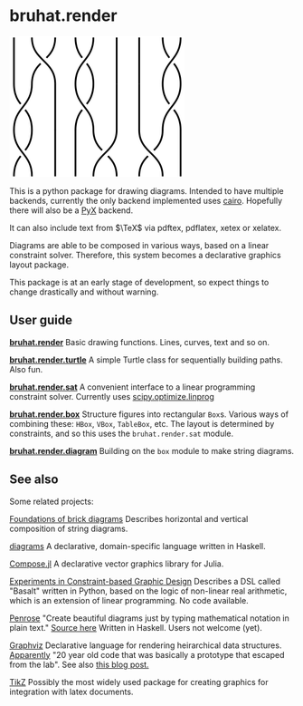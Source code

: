 
bruhat.render
=============

<img src="images/braid-strands.svg" class="center">

This is a python package for drawing diagrams.
Intended to have multiple backends, currently the only
backend implemented uses [cairo](https://www.cairographics.org/).
Hopefully there will also be a [PyX](https://pyx-project.org/) backend.

It can also include text from $\TeX$ via pdftex, pdflatex, xetex or xelatex.

Diagrams are able to be composed in various ways, based 
on a linear constraint solver. Therefore, this system becomes
a declarative graphics layout package.

This package is at an early stage of development, so expect
things to change drastically and without warning.

User guide
----------

__[bruhat.render](test_canvas.html)__
Basic drawing functions. Lines, curves, text and so on.

__[bruhat.render.turtle](test_turtle.html)__
A simple Turtle class for sequentially building paths.
Also fun.

__[bruhat.render.sat](test_sat.html)__
A convenient interface to a linear programming constraint solver. 
Currently uses 
[scipy.optimize.linprog](https://docs.scipy.org/doc/scipy/reference/generated/scipy.optimize.linprog.html)

__[bruhat.render.box](test_box.html)__
Structure figures into rectangular `Box`s.
Various ways of combining these: `HBox`, `VBox`, `TableBox`, etc.
The layout is determined by constraints, and so this uses
the `bruhat.render.sat` module.

__[bruhat.render.diagram](test_diagram.html)__
Building on the `box` module to make string diagrams.

See also
--------

Some related projects:

[Foundations of brick diagrams](https://arxiv.org/abs/1908.10660)
Describes horizontal and vertical composition of string diagrams.

[diagrams](https://archives.haskell.org/projects.haskell.org/diagrams/)
A declarative, domain-specific language written in Haskell.

[Compose.jl](https://github.com/GiovineItalia/Compose.jl)
A declarative vector graphics library for Julia.

[Experiments in Constraint-based Graphic Design](https://www.anishathalye.com/2019/12/12/constraint-based-graphic-design/#case-studies) 
Describes a DSL called "Basalt" written in Python, based on
the logic of non-linear real arithmetic, which is an
extension of linear programming. No code available.

[Penrose](http://penrose.ink) 
"Create beautiful diagrams just by typing mathematical notation in plain text."
[Source here](https://github.com/penrose/penrose)
Written in Haskell.  Users not welcome (yet).

[Graphviz](https://graphviz.org/)
Declarative language for rendering heirarchical data structures.
[Apparently](https://news.ycombinator.com/item?id=23477034)
"20 year old code that was basically a prototype that escaped from the lab".
See also 
[this blog post.](https://ncona.com/2020/06/create-diagrams-with-code-using-graphviz/)


[TikZ](https://ctan.org/pkg/pgf?lang=en)
Possibly the most widely used package for creating
graphics for integration with latex documents.



